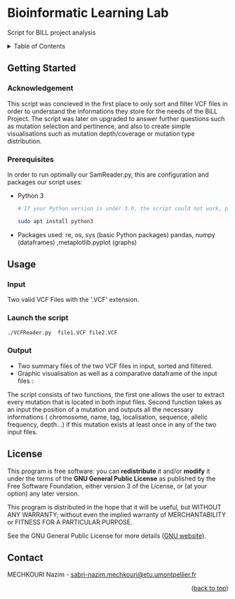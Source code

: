 # Bioinformatic Learning Lab
Script for BILL project analysis


<!-- TABLE OF CONTENTS -->
<details>
  <summary>Table of Contents</summary>
  <ol>
    <li>
      <a href="#getting-started">Getting Started</a>
      <ul>
        <li><a href="#Acknowledgement">Installation</a></li>
        <li><a href="#prerequisites">Prerequisites</a></li>       
      </ul>
    </li>
    <li><a href="#usage">Usage</a></li>
    <li><a href="#license">License</a></li>
    <li><a href="#contact">Contact</a></li>
  </ol>
</details>



<!-- GETTING STARTED -->
## Getting Started


### Acknowledgement

This script was concieved in the first place to only sort and filter VCF files in order to understand the informations they store for the needs of the BiLL Project. The script was later on upgraded to answer further questions such as mutation selection and pertinence, and also to create simple visualisations such as mutation depth/coverage or mutation type distribution.

### Prerequisites

In order to run optimally our SamReader.py, this are configuration and packages our script uses:

* Python 3
  ```sh
  # If your Python version is under 3.0, the script could not work, please install Python 3.0:
  
  sudo apt install python3
  ```
  
* Packages used: re, os, sys (basic Python packages) pandas, numpy (dataframes) ,metaplotlib.pyplot (graphs)


## Usage

### Input

Two valid VCF Files with the '.VCF' extension.

### Launch the script

```sh
./VCFReader.py  file1.VCF file2.VCF 


```

### Output

* Two summary files of the two VCF files in input, sorted and filtered.
* Graphic visualisation as well as a comparative dataframe of the input files :

The script consists of two functions, the first one allows the user to extract every mutation that is located in both input files. Second function takes as an input the position of a mutation and outputs all the necessary informations ( chromosome, name, tag, localisation, sequence, allelic frequency, depth...) if this mutation exists at least once in any of the two input files.




<!-- LICENSE -->
## License

This program is free software: you can **redistribute** it and/or **modify** it under the terms of the **GNU General Public License** as published by the Free Software Foundation, either version 3 of the License, or (at your option) any later version.

This program is distributed in the hope that it will be useful, but WITHOUT ANY WARRANTY; without even the implied warranty of MERCHANTABILITY or FITNESS FOR A PARTICULAR PURPOSE. 

See the GNU General Public License for more details ([GNU website](https://www.gnu.org/licenses/)).



<!-- CONTACT -->
## Contact

MECHKOURI Nazim - [sabri-nazim.mechkouri@etu.umontpellier.fr](mailto:sabri-nazim.mechkouri@etu.umontpellier.fr) 

<p align="right">(<a href="#top">back to top</a>)</p>
